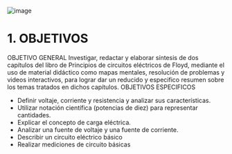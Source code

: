 ![image](https://user-images.githubusercontent.com/105056762/201223170-fd55abcf-e147-4fdb-86c2-1fb43c6d74f7.png)
# 1. OBJETIVOS
OBJETIVO GENERAL
Investigar, redactar y elaborar síntesis de dos capítulos del libro de Principios de circuitos eléctricos de Floyd, mediante el uso de material didáctico como mapas mentales, resolución de problemas y videos interactivos, para lograr dar un reducido y especifico resumen sobre los temas tratados en dichos capítulos.
OBJETIVOS ESPECIFICOS
- Definir voltaje, corriente y resistencia y analizar sus características.
- Utilizar notación científica (potencias de diez) para representar cantidades.
- Explicar el concepto de carga eléctrica.
- Analizar una fuente de voltaje y una fuente de corriente.
- Describir un circuito eléctrico básico
- Realizar mediciones de circuito básicas
